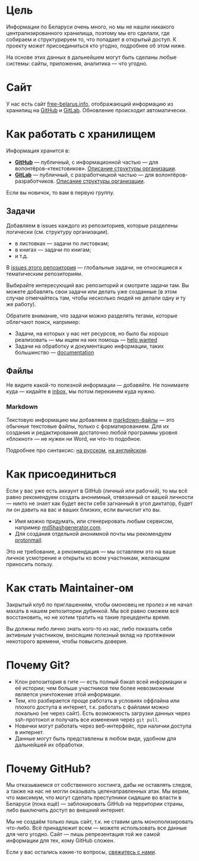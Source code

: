 # Цель

Информации по Беларуси очень много, но мы не нашли никакого централизированного хранилища, поэтому мы его сделали, где собираем и структурируем то, что попадает в открытый доступ. К проекту может присоединиться кто угодно, подробнее об этом ниже.

На основе этих данных в дальнейшем могут быть сделаны любые системы: сайты, приложения, аналитика — что угодно.


# Сайт

У нас есть сайт [free-belarus.info](https://free-belarus.info/), отображающий информацию из хранилищ на [GitHub](https://github.com/free-belarus) и [GitLab](https://gitlab.com/free-belarus). Обновление происходит автоматически.


# Как работать с хранилищем

Информация хранится в:

- [**GitHub**](https://github.com/free-belarus) — публичный, с информационной частью — для волонтёров-«текстовиков». [Описание структуры организации](./github-structure.md).
- [**GitLab**](https://gitlab.com/free-belarus) — публичный, с разработчицкой частью — для волонтёров-разработчиков. [Описание структуры организации](./gitlab-structure.md).

Если вы новичок, то вам в первую группу.


## Задачи

Добавляем в issues каждого из репозиториев, которые разделены логически (см. структуру организации). 

- в листовках — задачи по листовкам;
- в книгах — задачи по книгам;
- и т.д.

В [issues этого репозитория](https://github.com/free-belarus/contribute/issues) — глобальные задачи, не относящиеся к тематическим репозиториям.

Выбирайте интересующий вас репозиторий и смотрите задачи там. Вы можете добавлять свои задачи или делать уже созданные (в этом случае отмечайтесь там, чтобы несколько людей не делали одну и ту же работу). 

Обратите внимание, что задачи можно разделять тегами, которые облегчают поиск, например:

- Задачи, на которых у нас нет ресурсов, но было бы хорошо реализовать — мы ищем на них помощь — [help wanted](https://github.com/free-belarus/info/issues?q=is%3Aissue+is%3Aopen+label%3A%22help+wanted%22)
- Задачи на обработку и документацию информации, таких большинство — [documentation](https://github.com/free-belarus/info/issues?q=is%3Aissue+is%3Aopen+label%3Adocumentation)


## Файлы

Не видите какой-то полезной информации — добавяйте. Не понимаете куда — кидайте в [inbox](https://github.com/free-belarus/info/tree/master/inbox), мы потом перекинем куда нужно.

### Markdown

Текстовую информацию мы добавляем в [markdown-файлы](https://ru.wikipedia.org/wiki/Markdown) — это обычные текстовые файлы, только с форматированием. Для их создания и редактирования достаточно любой программы уровня «блокнот» — не нужен ни Word, ни что-то подобное. 

Подробнее про синтаксис: [на русском](https://guides.hexlet.io/markdown/), [на английском](https://guides.github.com/features/mastering-markdown/).


# Как присоединиться

Если у вас уже есть аккаунт в GitHub (личный или рабочий), то мы всё равно рекомендуем создать анонимный, отвязанный от вашей личности — никто не знает как будет вести себя загнанный в угол диктатор, будет ли он давить на вас и ваших близких, если вычислит кто вы.

- Имя можно придумать, или сгенерировать любым сервисом, например [md5hashgenerator.com](https://www.md5hashgenerator.com/).
- Для создания отдельной анонимной почты мы рекомендуем [protonmail](https://mail.protonmail.com/create/new).

Это не требование, а рекомендация — мы оставляем это на ваше личное усмотрение и открыты ко всем участникам, желающим приносить пользу.


# Как стать Maintainer-ом

Закрытый клуб по приглашениям, чтобы омоновец не пролез и не начал махать в нашем репозитории дубинкой. Мы всё равно сможем всё восстановить, но не хотим тратить на такие прецеденты время.

Вы должны либо лично знать кого-то из нас, либо показать себя активным участником, вносящим полезный вклад на протяжении некоторого времени, чтобы повысить доверие.


# Почему Git?

- Клон репозитория в гите — есть полный бэкап всей информации и её истории; чем больше участников тем более невозможным является уничтожение этой информации.
- Тем, кто разбирается проще работать в условиях оффлайна или плохого доступа в интернет, т.к. работать с файлами можно локально (не через сайт). Есть возможность загрузки данных через ssh-протокол и получать все изменения через `git pull`.
- Новички могут работать через веб-интерфейс, при наличии доступа в интернет.
- Данные могут быть представлены в любом виде, удобном для дальнейшей их обработки.


# Почему GitHub?

Мы отказываемся от собственного хостинга, дабы не оставлять следов, а также на нас не могли оказывать целенаправленных атак. Мы верим, что максимум, что могут сделать преступники сидящие во власти в Беларуси (пока ещё) — заблокировать GitHub на территории страны, либо выключить доступ во внешний интернет.

Мы не создаём только лишь сайт, т.к. не ставим цель монополизировать что-либо. Всё принадлежит всем — можете использовать все данные для чего угодно. Сайт — лишь репрезентация той же самой информации для тех, кому GitHub сложен.

Если у вас остались какие-то вопросы, [свяжитесь с нами](./feedback.md).
